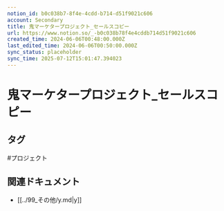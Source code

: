 ```yaml
---
notion_id: b0c038b7-8f4e-4cdd-b714-d51f9021c606
account: Secondary
title: 鬼マーケタープロジェクト_セールスコピー
url: https://www.notion.so/_-b0c038b78f4e4cddb714d51f9021c606
created_time: 2024-06-06T00:48:00.000Z
last_edited_time: 2024-06-06T00:50:00.000Z
sync_status: placeholder
sync_time: 2025-07-12T15:01:47.394023
---
```

# 鬼マーケタープロジェクト_セールスコピー


## タグ

#プロジェクト 

## 関連ドキュメント

- [[../99_その他/y.md|y]]
